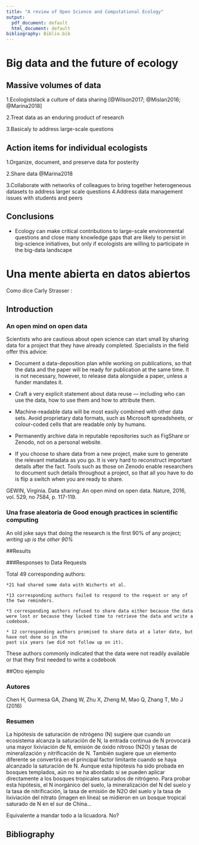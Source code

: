 ```yaml
---
title: "A review of Open Science and Computational Ecology"
output:
  pdf_document: default
  html_document: default
bibliography: Biblio.bib
---
```



# Big data and the future of ecology

## Massive volumes of data

  1.Ecologistslack a culture of data sharing [@Wilson2017; @Mislan2016; @Marina2018]
  
  2.Treat data as an enduring product of research
  
  3.Basicaly to address large-scale questions
  
## Action items for individual ecologists 

  1.Organize, document, and preserve data for posterity
  
  2.Share data @Marina2018
  
  3.Collaborate with networks of colleagues to bring together heterogeneous datasets to address larger scale questions 4.Address data management issues with students and peers
  
  
## Conclusions

  * Ecology can make critical contributions to large-scale environmental questions and close many knowledge gaps that are likely to persist in big-science initiatives, but only if ecologists are willing to participate in the big-data landscape

# Una mente abierta en datos abiertos

Como dice Carly Strasser :


## Introduction

### An open mind on open data

Scientists who are cautious about open science can start small by sharing data for a project that they have already completed. Specialists in the field offer this advice:

* Document a data-deposition plan while working on publications, so that the data and the paper will be ready for publication at the same time. It is not necessary, however, to release data alongside a paper, unless a funder mandates it.

* Craft a very explicit statement about data reuse — including who can use the data, how to use them and how to attribute them.

* Machine-readable data will be most easily combined with other data sets. Avoid proprietary data formats, such as Microsoft spreadsheets, or colour-coded cells that are
readable only by humans.

* Permanently archive data in reputable repositories such as FigShare or Zenodo, not
on a personal website.

* If you choose to share data from a new project, make sure to generate the
relevant metadata as you go. It is very hard to reconstruct important details after the fact. Tools such as those on Zenodo enable researchers to document such details throughout a project, so that all you have to do is flip a switch when you are ready
to share.

GEWIN, Virginia. Data sharing: An open mind on open data. Nature, 2016, vol. 529, no 7584, p. 117-119.


### Una frase aleatoria de Good enough practices in scientific computing

An old joke says that doing the research is the first 90% of any project; _writing up is the other 90%_


##Results

###Responses to Data Requests

Total 49 corresponding authors:
   
    *21 had shared some data with Wicherts et al.

    *13 corresponding authors failed to respond to the request or any of the two reminders.
   
    *3 corresponding authors refused to share data either because the data were lost or because they lacked time to retrieve the data and write a codebook.
   
    * 12 corresponding authors promised to share data at a later date, but have not done so in the
    past six years (we did not follow up on it). 
    
These authors commonly indicated that the data were not readily available or that they first needed to       write a codebook


##Otro ejemplo

### Autores
Chen H, Gurmesa GA, Zhang W, Zhu X, Zheng M, Mao Q, Zhang T, Mo J (2016)


### Resumen
La hipótesis de saturación de nitrógeno (N) sugiere que cuando un ecosistema alcanza la saturación de N, la entrada continua de N provocará una mayor lixiviación de N, emisión de óxido nitroso (N2O) y tasas de mineralización y nitrificación de N. También sugiere que un elemento diferente se convertirá en el principal factor limitante cuando se haya alcanzado la saturación de N. Aunque esta hipótesis ha sido probada en bosques templados, aún no se ha abordado si se pueden aplicar directamente a los bosques tropicales saturados de nitrógeno. Para probar esta hipótesis, el N inorgánico del suelo, la mineralización del N del suelo y la tasa de nitrificación, la tasa de emisión de N2O del suelo y la tasa de lixiviación del nitrato (imagen en línea) se midieron en un bosque tropical saturado de N en el sur de China...

Equivalente a mandar todo a la licuadora. No?

## Bibliography



